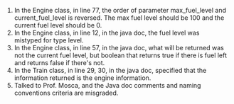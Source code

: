 1. In the Engine class, in line 77, the order of parameter max_fuel_level and current_fuel_level is reversed. The max fuel level should be 100 and the current fuel level should be 0. 
2. In the Engine class, in line 12, in the java doc, the fuel level was mistyped for type level. 
3. In the Engine class, in line 57, in the java doc, what will be returned was not the current fuel level, but boolean that returns true if there is fuel left and returns false if there's not. 
4. In the Train class, in line 29, 30, in the java doc, specified that the information returned is the engine information.
5. Talked to Prof. Mosca, and the Java doc comments and naming conventions criteria are misgraded. 